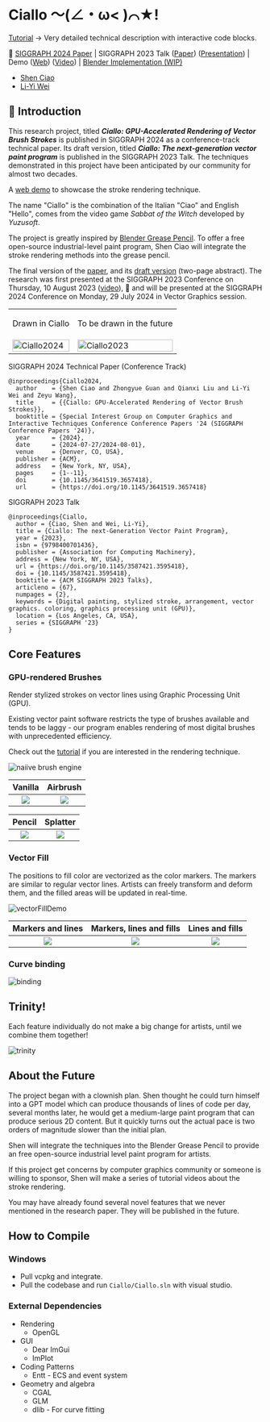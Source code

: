 # Ciallo ～(∠・ω< )⌒★!

[Tutorial](https://shenciao.github.io/brush-rendering-tutorial/) → Very detailed technical description with interactive code blocks.

🔴 [SIGGRAPH 2024 Paper](https://cislab.hkust-gz.edu.cn/media/documents/Ciallo.pdf) |
SIGGRAPH 2023 Talk ([Paper](./paper)) ([Presentation](https://youtu.be/KkwW6M16O3c)) |
Demo ([Web](https://shenciao.github.io/Ciallo/)) ([Video](https://youtu.be/gqTrD8-nlh0)) |
[Blender Implementation (WIP)](https://devtalk.blender.org/t/add-stamp-brush-and-fix-airbrush/30884)

- [Shen Ciao](https://www.linkedin.com/in/shenciao)
- [Li-Yi Wei](https://www.liyiwei.org/)

## 🔴 Introduction
This research project, titled  **_Ciallo: GPU-Accelerated Rendering of Vector Brush Strokes_** is published in SIGGRAPH 2024 as a conference-track technical paper. Its draft version, titled  **_Ciallo: The next-generation vector paint program_** is published in the SIGGRAPH 2023 Talk. The techniques demonstrated in this project have been anticipated by our community for almost two decades.

A [web demo](https://shenciao.github.io/Ciallo) to showcase the stroke rendering technique.

The name "Ciallo" is the combination of the Italian "Ciao" and English "Hello", comes from the video game *Sabbat of the Witch* developed by *Yuzusoft*.

The project is greatly inspired by [Blender Grease Pencil](https://docs.blender.org/manual/en/latest/grease_pencil/introduction.html). To offer a free open-source industrial-level paint program, Shen Ciao will integrate the stroke rendering methods into the grease pencil.

The final version of the [paper](https://cislab.hkust-gz.edu.cn/media/documents/Ciallo.pdf), and its [draft version](./paper) (two-page abstract). The research was first presented at the SIGGRAPH 2023 Conference on Thursday, 10 August 2023 ([video](https://youtu.be/KkwW6M16O3c)), 🔴 and will be presented at the SIGGRAPH 2024 Conference on Monday, 29 July 2024 in Vector Graphics session.

<table>
    <tr>
        <td>
            <p>Drawn in Ciallo</p> 
        </td>
        <td>
            <p>To be drawn in the future</p>
        </td>
    </tr>
    <tr>
        <td>
            <img src="https://github.com/ShenCiao/Ciallo/blob/main/paper/Ciallo_sig24.png" alt="Ciallo2024" style="width: 100%;">
        </td>
        <td>
            <img src="https://github.com/ShenCiao/Ciallo/assets/24319509/455de8e7-06ac-49ca-bcd7-854b40102d2d" alt="Ciallo2023" style="width: 100%;">
        </td>
    </tr>
</table>

SIGGRAPH 2024 Technical Paper (Conference Track)

    @inproceedings{Ciallo2024,
      author    = {Shen Ciao and Zhongyue Guan and Qianxi Liu and Li-Yi Wei and Zeyu Wang},
      title     = {{Ciallo: GPU-Accelerated Rendering of Vector Brush Strokes}},
      booktitle = {Special Interest Group on Computer Graphics and Interactive Techniques Conference Conference Papers '24 (SIGGRAPH Conference Papers '24)},
      year      = {2024},
      date      = {2024-07-27/2024-08-01},
      venue     = {Denver, CO, USA},
      publisher = {ACM},
      address   = {New York, NY, USA},
      pages     = {1--11},
      doi       = {10.1145/3641519.3657418},
      url       = {https://doi.org/10.1145/3641519.3657418}

SIGGRAPH 2023 Talk

    @inproceedings{Ciallo,
      author = {Ciao, Shen and Wei, Li-Yi},
      title = {Ciallo: The next-Generation Vector Paint Program},
      year = {2023},
      isbn = {9798400701436},
      publisher = {Association for Computing Machinery},
      address = {New York, NY, USA},
      url = {https://doi.org/10.1145/3587421.3595418},
      doi = {10.1145/3587421.3595418},
      booktitle = {ACM SIGGRAPH 2023 Talks},
      articleno = {67},
      numpages = {2},
      keywords = {Digital painting, stylized stroke, arrangement, vector graphics. coloring, graphics processing unit (GPU)},
      location = {Los Angeles, CA, USA},
      series = {SIGGRAPH '23}
    }

## Core Features

### GPU-rendered Brushes

Render stylized strokes on vector lines using Graphic Processing Unit (GPU).

Existing vector paint software restricts the type of brushes available and tends to be laggy - our program enables rendering of most digital brushes with unprecedented efficiency.

Check out the [tutorial](https://shenciao.github.io/brush-rendering-tutorial/) if you are interested in the rendering technique.

<img src=".\articles\six.gif" alt="naiive brush engine" style="zoom:100%;" />

Vanilla|Airbrush
:-------------------------:|:-------------------------:
![](./articles/brush_vanilla.png)| ![](./articles/brush_airbrush.png)

Pencil|Splatter
:-------------------------:|:-------------------------:
![](./articles/brush_pencil.png)| ![](./articles/brush_splatter.png)

### Vector Fill

The positions to fill color are vectorized as the color markers. The markers are similar to regular vector lines. Artists can freely transform and deform them, and the filled areas will be updated in real-time.

![vectorFillDemo](./articles/vector_bucket_fill_demo.gif)

Markers and lines|Markers, lines and fills|Lines and fills
:-------------------------:|:-------------------------:|:-------------------------:
![](./articles/dango_label.png) | ![](./articles/dango_both.png) | ![](./articles/dango_final.png)

### Curve binding

![binding](./articles/binding_demo.gif)

## Trinity!

Each feature individually do not make a big change for artists, until we combine them together!

![trinity](./articles/trinity.gif)

## About the Future

The project began with a clownish plan. Shen thought he could turn himself into a GPT model which can produce thousands of lines of code per day, several months later, he would get a medium-large paint program that can produce serious 2D content. But it quickly turns out the actual pace is two orders of magnitude slower than the initial plan.

Shen will integrate the techniques into the Blender Grease Pencil to provide an free open-source industrial level paint program for artists.

If this project get concerns by computer graphics community or someone is willing to sponsor, Shen will make a series of tutorial videos about the stroke rendering.

You may have already found several novel features that we never mentioned in the research paper. They will be published in the future.

## How to Compile
### Windows

- Pull vcpkg and integrate.
- Pull the codebase and run `Ciallo/Ciallo.sln` with visual studio.

### External Dependencies

- Rendering
  - OpenGL
- GUI
  - Dear ImGui
  - ImPlot
- Coding Patterns
  - Entt - ECS and event system
- Geometry and algebra
  - CGAL
  - GLM
  - dlib - For curve fitting

